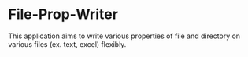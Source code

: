 # File-Prop-Writer
This application aims to write various properties of file and directory on various files (ex. text, excel) flexibly.
